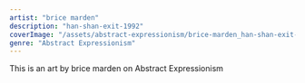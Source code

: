 ```yaml
---
artist: "brice marden"
description: "han-shan-exit-1992"
coverImage: "/assets/abstract-expressionism/brice-marden_han-shan-exit-1992.jpg"
genre: "Abstract Expressionism"
---
```

This is an art by brice marden on Abstract Expressionism


